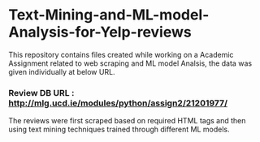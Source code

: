 # Text-Mining-and-ML-model-Analysis-for-Yelp-reviews

This repository contains files created while working on a Academic Assignment related to web scraping and ML model Analsis, the data was given individually at below URL.

### Review DB URL : http://mlg.ucd.ie/modules/python/assign2/21201977/

The reviews were first scraped based on required HTML tags and then using text mining techniques trained through different ML models.
